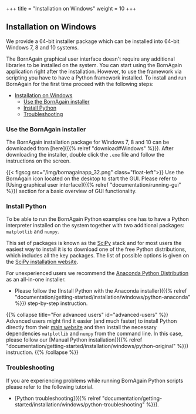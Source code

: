 +++
title = "Installation on Windows"
weight = 10
+++

## Installation on Windows

We provide a 64-bit installer package which can be installed into 64-bit Windows 7, 8 and 10 systems.

The BornAgain graphical user interface doesn't require any additional libraries to be installed on the system. You can start using the BornAgain application right after the installation. However, to use the framework via scripting you have to have a Python framework installed. To install and run BornAgain for the first time proceed with the following steps:

- [Installation on Windows](#installation-on-windows)
  - [Use the BornAgain installer](#use-the-bornagain-installer)
  - [Install Python](#install-python)
  - [Troubleshooting](#troubleshooting)

### Use the BornAgain installer

The BornAgain installation package for Windows 7, 8 and 10 can be downloaded from [here]({{% relref "download#Windows" %}}). 
After downloading the installer, double click the `.exe` file and follow the instructions on the screen.

{{< figscg src="/img/bornagainapp_32.png" class="float-left">}} Use the BornAgain icon located on the desktop to start the GUI.
Please refer to [Using graphical user interface]({{% relref "documentation/running-gui" %}}) section for a basic overview of GUI functionality.
<p style="clear: both;">

### Install Python

To be able to run the BornAgain Python examples one has to have a Python interpreter installed on the system together with two additional packages: `matplotlib` and `numpy`.

This set of packages is known as the [SciPy](http://www.scipy.org/) stack
and for most users the easiest way to install it is to download one of the free Python distributions, which includes all the key packages.
The list of possible options is given on the [SciPy installation website](http://www.scipy.org/install.html).

For unexperienced users we recommend the [Anaconda Python Distribution](http://www.anaconda.com) as an all-in-one installer.

+ Please follow the [Install Python with the Anaconda installer]({{% relref "documentation/getting-started/installation/windows/python-anaconda" %}})
step-by-step instruction.

{{% collapse title="For advanced users" id="advanced-users" %}}
Advanced users might find it easier (and much faster) to install Python directly from their <a href="https://www.python.org/downloads">main website</a>
and then install the necessary dependencies `matplotlib` and `numpy` from the command line.
In this case, please follow our [Manual Python installation]({{% relref "documentation/getting-started/installation/windows/python-original" %}}) instruction.
{{% /collapse %}}

### Troubleshooting

If you are experiencing problems while running BornAgain Python scripts please refer to the following tutorial.

+ [Python troubleshooting]({{% relref "documentation/getting-started/installation/windows/python-troubleshooting" %}}).


